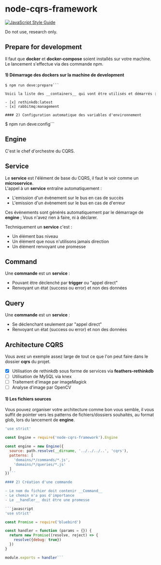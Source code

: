 # node-cqrs-framework

[![JavaScript Style Guide](https://img.shields.io/badge/code%20style-standard-brightgreen.svg)](http://standardjs.com/)

Do not use, research only.  

## Prepare for development

Il faut que __docker__ et __docker-compose__ soient installés sur votre machine.  
Le lancement s'effectue via des commande npm.

#### 1) Démarrage des dockers sur la machine de development

```
$ npm run deve:prepare```

Voici la liste des __containers__ qui vont être utilisés et démarrés :

- [x] rethinkdb:latest
- [x] rabbitmq:management

#### 2) Configuration automatique des variables d'environnement

```
$ npm run deve:config```

## Engine

C'est le chef d'orchestre du CQRS.

## Service

Le __service__ est l'élément de base du CQRS, il faut le voir comme un __microservice__.  
L'appel à un __service__ entraîne automatiquement :

- L'emission d'un évènement sur le bus en cas de succès
- L'emission d'un évènement sur le bus en cas de d'erreur

Ces évènements sont générés automatiquement par le démarrage de __engine__ ; Vous n'avez rien à faire, ni à déclarer.

Techniquement un __service__ c'est :

- Un élément bas niveau
- Un élément que nous n'utilisons jamais direction
- Un élément renvoyant une promesse

## Command

Une __commande__ est un __service__ :

- Pouvant être déclenché par __trigger__ ou "appel direct"
- Renvoyant un état (success ou error) et non des données

## Query

Une __commande__ est un __service__ :

- Se déclenchant seulement par "appel direct"
- Renvoyant un état (success ou error) et non des données

## Architecture CQRS

Vous avez un exemple assez large de tout ce que l'on peut faire dans le dossier __cqrs__ du projet.

- [x] Utilisation de rethinkdb sous forme de services via __feathers-rethinkdb__
- [ ] Utilisation de MySQL via knex
- [ ] Traitement d'image par imageMagick
- [ ] Analyse d'image par OpenCV

#### 1) Les fichiers sources

Vous pouvez organiser votre architecture comme bon vous semble, il vous suffit de pointer vers les patterns de fichiers/dossiers souhaités, au format glob, lors du lancement de __engine__.

```javascript
'use strict'

const Engine = require('node-cqrs-framework').Engine

const engine = new Engine({
  source: path.resolve(__dirname, '../../../..', 'cqrs'),
  patterns: [
    'domains/*/commands/*.js',
    'domains/*/queries/*.js'
  ]
})```

#### 2) Création d'une commande

- Le nom du fichier doit contenir __Command__
- Le chemin n'a pas d'importance
- Le __handler__ doit être une promesse

```javascript
'use strict'

const Promise = require('bluebird')

const handler = function (params = {}) {
  return new Promise((resolve, reject) => {
    resolve({debug: true})
  })
}

module.exports = handler```
